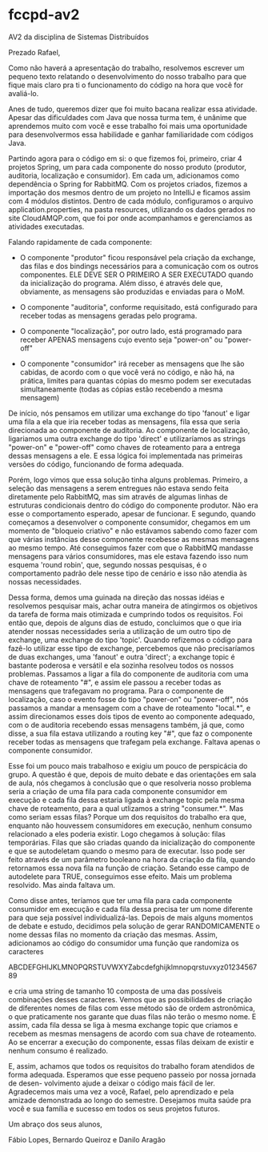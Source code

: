 # fccpd-av2
AV2 da disciplina de Sistemas Distribuídos

Prezado Rafael,

Como não haverá a apresentação do trabalho, resolvemos escrever um pequeno texto relatando o desenvolvimento do nosso trabalho para que fique mais claro
pra ti o funcionamento do código na hora que você for avaliá-lo.

Anes de tudo, queremos dizer que foi muito bacana realizar essa atividade. Apesar das dificuldades com Java que nossa turma tem, é unânime que aprendemos
muito com você e esse trabalho foi mais uma oportunidade para desenvolvermos essa habilidade e ganhar familiaridade com códigos Java.

Partindo agora para o código em si: o que fizemos foi, primeiro, criar 4 projetos Spring, um para cada componente do nosso produto (produtor, auditoria,
localização e consumidor). Em cada um, adicionamos como dependência o Spring for RabbitMQ. Com os projetos criados, fizemos a importação dos mesmos dentro
de um projeto no IntelliJ e ficamos assim com 4 módulos distintos. Dentro de cada módulo, configuramos o arquivo application.properties, na pasta resources,
utilizando os dados gerados no site CloudAMQP.com, que foi por onde acompanhamos e gerenciamos as atividades executadas. 

Falando rapidamente de cada componente:

- O componente "produtor" ficou responsável pela criação da exchange, das filas e dos bindings necessários para a comunicação com os outros componentes. 
ELE DEVE SER O PRIMEIRO A SER EXECUTADO quando da inicialização do programa. Além disso, é através dele que, obviamente, as mensagens são produzidas e enviadas para o MoM. 

- O componente "auditoria", conforme requisitado, está configurado para receber todas as mensagens geradas pelo programa.

- O componente "localização", por outro lado, está programado para receber APENAS mensagens cujo evento seja "power-on" ou "power-off"

- O componente "consumidor" irá receber as mensagens que lhe são cabidas, de acordo com o que você verá no código, e não há, na prática, limites para
quantas cópias do mesmo podem ser executadas simultaneamente (todas as cópias estão recebendo a mesma mensagem)

De início, nós pensamos em utilizar uma exchange do tipo 'fanout' e ligar uma fila a ela que iria receber todas as mensagens, fila essa que seria
direcionada ao componente de auditoria. Ao componente de localização, ligariamos uma outra exchange do tipo 'direct' e utilizaríamos as strings "power-on" 
e "power-off" como chaves de roteamento para a entrega dessas mensagens a ele. E essa lógica foi implementada nas primeiras versões do código, funcionando
de forma adequada.

Porém, logo vimos que essa solução tinha alguns problemas. Primeiro, a seleção das mensagens a serem entregues não estava sendo feita diretamente pelo 
RabbitMQ, mas sim através de algumas linhas de estruturas condicionais dentro do código do componente produtor. Não era esse o comportamento esperado, 
apesar de funcionar. E segundo, quando começamos a desenvolver o componente consumidor, chegamos em um momento de "bloqueio criativo" e não estávamos
sabendo como fazer com que várias instâncias desse componente recebesse as mesmas mensagens ao mesmo tempo. Até conseguimos fazer com que o RabbitMQ 
mandasse mensagens para vários consumidores, mas ele estava fazendo isso num esquema 'round robin', que, segundo nossas pesquisas, é o comportamento
padrão dele nesse tipo de cenário e isso não atendia às nossas necessidades. 

Dessa forma, demos uma guinada na direção das nossas idéias e resolvemos pesquisar mais, achar outra maneira de atingirmos os objetivos da tarefa de
forma mais otimizada e cumprindo todos os requisitos. Foi então que, depois de alguns dias de estudo, concluimos que o que iria atender nossas
necessidades seria a utilização de um outro tipo de exchange, uma exchange do tipo 'topic'. Quando refizemos o código para fazê-lo utilizar esse tipo
de exchange, percebemos que não precisaríamos de duas exchanges, uma 'fanout' e outra 'direct'; a exchange topic é bastante poderosa e versátil e ela
sozinha resolveu todos os nossos problemas. Passamos a ligar a fila do componente de auditoria com uma chave de roteamento "#", e assim ele passou a 
receber todas as mensagens que trafegavam no programa. Para o componente de localização, caso o evento fosse do tipo "power-on" ou "power-off", nós
passamos a mandar a mensagem com a chave de roteamento "local.*", e assim direcionamos esses dois tipos de evento ao componente adequado, com o de
auditoria recebendo essas mensagens também, já que, como disse, a sua fila estava utilizando a routing key "#", que faz o componente receber todas as
mensagens que trafegam pela exchange. Faltava apenas o componente consumidor.

Esse foi um pouco mais trabalhoso e exigiu um pouco de perspicácia do grupo. A questão é que, depois de muito debate e das orientações em sala de aula,
nós chegamos à conclusão que o que resolveria nosso problema seria a criação de uma fila para cada componente consumidor em execução e cada fila dessa
estaria ligada à exchange topic pela mesma chave de roteamento, para a qual utlizamos a string "consumer.*". Mas como seriam essas filas? Porque um dos
requisitos do trabalho era que, enquanto não houvessem consumidores em execução, nenhum consumo relacionado a eles poderia existir. Logo chegamos à
solução: filas temporárias. Filas que são criadas quando da inicialização do componente e que se autodeletam quando o mesmo para de executar. Isso 
pode ser feito através de um parâmetro booleano na hora da criação da fila, quando retornamos essa nova fila na função de criação. Setando esse campo
de autodelete para TRUE, conseguimos esse efeito. Mais um problema resolvido. Mas ainda faltava um.

Como disse antes, teríamos que ter uma fila para cada componente consumidor em execução e cada fila dessa precisa ter um nome diferente para que seja
possível individualizá-las. Depois de mais alguns momentos de debate e estudo, decidimos pela solução de gerar RANDOMICAMENTE o nome dessas filas no 
momento da criação das mesmas. Assim, adicionamos ao código do consumidor uma função que randomiza os caracteres 

ABCDEFGHIJKLMNOPQRSTUVWXYZabcdefghijklmnopqrstuvxyz0123456789

e cria uma string de tamanho 10 composta de uma das possíveis combinações desses caracteres. Vemos que as possibilidades de criação de diferentes nomes
de filas com esse método são de ordem astronômica, o que praticamente nos garante que duas filas não terão o mesmo nome. E assim, cada fila dessa se
liga à mesma exchange topic que criamos e recebem as mesmas mensagens de acordo com sua chave de roteamento. Ao se encerrar a execução do componente,
essas filas deixam de existir e nenhum consumo é realizado. 

E, assim, achamos que todos os requisitos do trabalho foram atendidos de forma adequada. Esperamos que esse pequeno passeio por nossa jornada de desen-
volvimento ajude a deixar o código mais fácil de ler. Agradecemos mais uma vez a você, Rafael, pelo aprendizado e pela amizade demonstrada ao longo do 
semestre. Desejamos muita saúde pra você e sua família e sucesso em todos os seus projetos futuros.

Um abraço dos seus alunos,

Fábio Lopes, Bernardo Queiroz e Danilo Aragão



